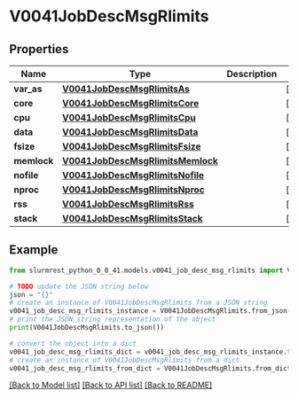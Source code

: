 # V0041JobDescMsgRlimits


## Properties

Name | Type | Description | Notes
------------ | ------------- | ------------- | -------------
**var_as** | [**V0041JobDescMsgRlimitsAs**](V0041JobDescMsgRlimitsAs.md) |  | [optional] 
**core** | [**V0041JobDescMsgRlimitsCore**](V0041JobDescMsgRlimitsCore.md) |  | [optional] 
**cpu** | [**V0041JobDescMsgRlimitsCpu**](V0041JobDescMsgRlimitsCpu.md) |  | [optional] 
**data** | [**V0041JobDescMsgRlimitsData**](V0041JobDescMsgRlimitsData.md) |  | [optional] 
**fsize** | [**V0041JobDescMsgRlimitsFsize**](V0041JobDescMsgRlimitsFsize.md) |  | [optional] 
**memlock** | [**V0041JobDescMsgRlimitsMemlock**](V0041JobDescMsgRlimitsMemlock.md) |  | [optional] 
**nofile** | [**V0041JobDescMsgRlimitsNofile**](V0041JobDescMsgRlimitsNofile.md) |  | [optional] 
**nproc** | [**V0041JobDescMsgRlimitsNproc**](V0041JobDescMsgRlimitsNproc.md) |  | [optional] 
**rss** | [**V0041JobDescMsgRlimitsRss**](V0041JobDescMsgRlimitsRss.md) |  | [optional] 
**stack** | [**V0041JobDescMsgRlimitsStack**](V0041JobDescMsgRlimitsStack.md) |  | [optional] 

## Example

```python
from slurmrest_python_0_0_41.models.v0041_job_desc_msg_rlimits import V0041JobDescMsgRlimits

# TODO update the JSON string below
json = "{}"
# create an instance of V0041JobDescMsgRlimits from a JSON string
v0041_job_desc_msg_rlimits_instance = V0041JobDescMsgRlimits.from_json(json)
# print the JSON string representation of the object
print(V0041JobDescMsgRlimits.to_json())

# convert the object into a dict
v0041_job_desc_msg_rlimits_dict = v0041_job_desc_msg_rlimits_instance.to_dict()
# create an instance of V0041JobDescMsgRlimits from a dict
v0041_job_desc_msg_rlimits_from_dict = V0041JobDescMsgRlimits.from_dict(v0041_job_desc_msg_rlimits_dict)
```
[[Back to Model list]](../README.md#documentation-for-models) [[Back to API list]](../README.md#documentation-for-api-endpoints) [[Back to README]](../README.md)


